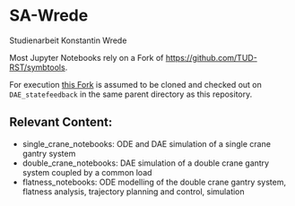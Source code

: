 # SA-Wrede
 Studienarbeit Konstantin Wrede

Most Jupyter Notebooks rely on a Fork of https://github.com/TUD-RST/symbtools.

For execution [this Fork](https://github.com/wredsen/symbtools) is assumed to be cloned and checked out on <code>DAE_statefeedback</code> in the same parent directory as this repository.

## Relevant Content:
* single_crane_notebooks: ODE and DAE simulation of a single crane gantry system
* double_crane_notebooks: DAE simulation of a double crane gantry system coupled by a common load
* flatness_notebooks: ODE modelling of the double crane gantry system, flatness analysis, trajectory planning and control, simulation
